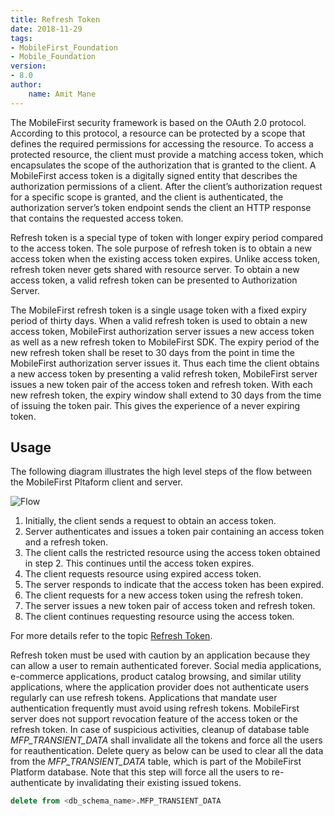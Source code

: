 ```yaml
---
title: Refresh Token
date: 2018-11-29
tags:
- MobileFirst_Foundation
- Mobile_Foundation
version:
- 8.0
author:
    name: Amit Mane
---
```


The MobileFirst security framework is based on the OAuth 2.0 protocol. According to this protocol, a resource can be protected by a scope that defines the required permissions for accessing the resource. To access a protected resource, the client must provide a matching access token, which encapsulates the scope of the authorization that is granted to the client. A MobileFirst access token is a digitally signed entity that describes the authorization permissions of a client. After the client’s authorization request for a specific scope is granted, and the client is authenticated, the authorization server’s token endpoint sends the client an HTTP response that contains the requested access token.

Refresh token is a special type of token with longer expiry period compared to the access token. The sole purpose of refresh token is to obtain a new access token when the existing access token expires. Unlike access token, refresh token never gets shared with resource server. To obtain a new access token, a valid refresh token can be presented to Authorization
Server.

The MobileFirst refresh token is a single usage token with a fixed expiry period of thirty days. When a valid refresh token is used to obtain a new access token, MobileFirst authorization server issues a new access token as well as a new refresh token to MobileFirst SDK. The expiry period of the new refresh token shall be reset to 30 days from the point in time the MobileFirst authorization server issues it. Thus each time the client obtains a new access token by presenting a valid refresh token, MobileFirst server issues a new token pair of the access token and refresh token. With each new refresh token, the expiry window shall extend to 30 days from the time of issuing the token pair. This gives the experience of a never expiring token.

## Usage
The following diagram illustrates the high level steps of the flow between the MobileFirst Pltaform client and server.

![Flow]({{site.baseurl}}/assets/blog/2018-11-29-IBM-MobileFirst-Refresh-Token/flow.png)

1.	Initially, the client sends a request to obtain an access token.
2.	Server authenticates and issues a token pair containing an access token and a refresh token.
3.	The client calls the restricted resource using the access token obtained in step 2. This continues until the access token expires.
4.	The client requests resource using expired access token.
5.	The server responds to indicate that the access token has been expired.
6.	The client requests for a new access token using the refresh token.
7.	The server issues a new token pair of access token and refresh token.
8.	The client continues requesting resource using the access token.

For more details refer to the topic [Refresh Token](https://mobilefirstplatform.ibmcloud.com/tutorials/en/foundation/8.0/authentication-and-security/#refresh-tokens).

Refresh token must be used with caution by an application because they can allow a user to remain authenticated forever. Social media applications, e-commerce applications, product catalog browsing, and similar utility applications, where the application provider does not authenticate users regularly can use refresh tokens. Applications that mandate user authentication frequently must avoid using refresh tokens.
MobileFirst server does not support revocation feature of the access token or the refresh token. In case of suspicious activities, cleanup of database table *MFP_TRANSIENT_DATA* shall invalidate all the tokens and force all the users for reauthentication. Delete query as below can be used to clear all the data from the *MFP_TRANSIENT_DATA* table, which is part of the MobileFirst Platform database. Note that this step will force all the users to re-authenticate by invalidating their existing issued tokens.

```SQL
delete from <db_schema_name>.MFP_TRANSIENT_DATA
```
